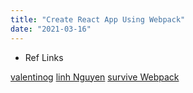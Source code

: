 ```yaml
---
title: "Create React App Using Webpack"
date: "2021-03-16"
---
```


- Ref Links

[valentinog](https://www.valentinog.com/blog/webpack/)
[linh Nguyen](https://www.freecodecamp.org/news/part-1-react-app-from-scratch-using-webpack-4-562b1d231e75/)
[survive Webpack](https://survivejs.com/webpack/preface/)
